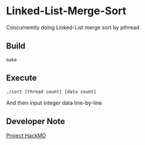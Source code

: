 # Linked-List-Merge-Sort

Concurremtly doing Linked-List merge sort by pthread

## Build
```
make
```

## Execute
```
./sort [thread count] [data count]
```
And then input integer data line-by-line

## Developer Note

[Project HackMD](https://hackmd.io/KwIw7CAckAwIwFoAmwkEMEBZJrAgnDCAKYIDM+KAZjGsWJAGyRA=#)
